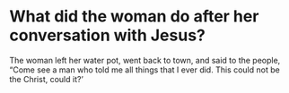 # What did the woman do after her conversation with Jesus?

The woman left her water pot, went back to town, and said to the people, “Come see a man who told me all things that I ever did. This could not be the Christ, could it?’
